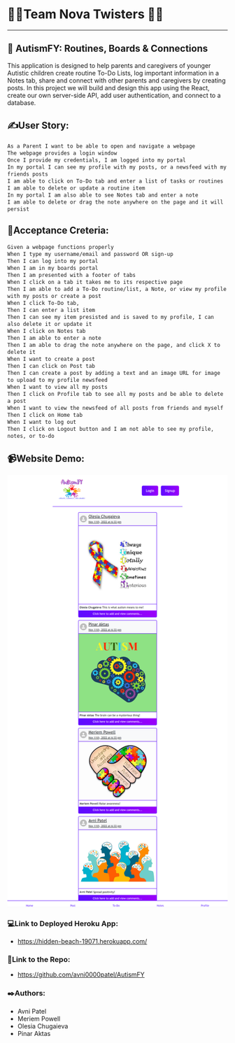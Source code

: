 # 👩‍💻Team Nova Twisters 👩‍💻

---

## 🏫 AutismFY: Routines, Boards & Connections

This application is designed to help parents and caregivers of younger Autistic children create routine To-Do Lists, log important information in a Notes tab, share and connect with other parents and caregivers by creating posts. In this project we will build and design this app using the React, create our own server-side API, add user authentication, and connect to a database.

## ✍️User Story:

```
As a Parent I want to be able to open and navigate a webpage
The webpage provides a login window
Once I provide my credentials, I am logged into my portal
In my portal I can see my profile with my posts, or a newsfeed with my friends posts
I am able to click on To-Do tab and enter a list of tasks or routines
I am able to delete or update a routine item
In my portal I am also able to see Notes tab and enter a note
I am able to delete or drag the note anywhere on the page and it will persist
```

## 📑Acceptance Creteria:

```
Given a webpage functions properly
When I type my username/email and password OR sign-up
Then I can log into my portal
When I am in my boards portal
Then I am presented with a footer of tabs
When I click on a tab it takes me to its respective page
Then I am able to add a To-Do routine/list, a Note, or view my profile with my posts or create a post
When I click To-Do tab,
Then I can enter a list item
Then I can see my item presisted and is saved to my profile, I can also delete it or update it
When I click on Notes tab
Then I am able to enter a note
Then I am able to drag the note anywhere on the page, and click X to delete it
When I want to create a post
Then I can click on Post tab
Then I can create a post by adding a text and an image URL for image to upload to my profile newsfeed
When I want to view all my posts
Then I click on Profile tab to see all my posts and be able to delete a post
When I want to view the newsfeed of all posts from friends and myself
Then I click on Home tab
When I want to log out
Then I click on Logout button and I am not able to see my profile, notes, or to-do
```

## 📹Website Demo:

![AutismFYDemo](./client/public/DemoPic.png)

### 💻Link to Deployed Heroku App:

- https://hidden-beach-19071.herokuapp.com/

### 📂Link to the Repo:

- https://github.com/avni0000patel/AutismFY

### ✒️Authors:

- Avni Patel
- Meriem Powell
- Olesia Chugaieva
- Pinar Aktas
